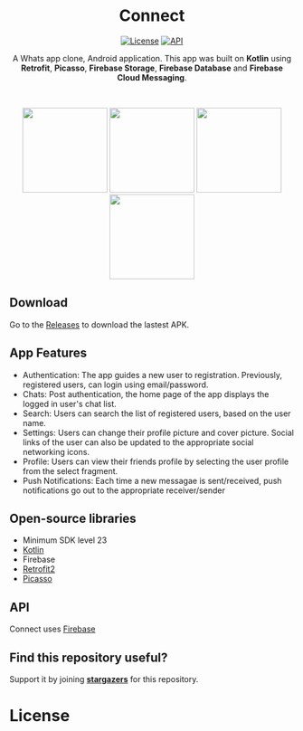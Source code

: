 <h1 align="center">Connect</h1>

<p align="center">
  <a href="https://opensource.org/licenses/Apache-2.0"><img alt="License" src="https://img.shields.io/badge/License-Apache%202.0-blue.svg"/></a>
  <a href="https://android-arsenal.com/api?level=23"><img alt="API" src="https://img.shields.io/badge/API-23%2B-brightgreen.svg?style=flat"/></a>  
</p>

<p align="center">
A Whats app clone, Android application. This app was built on <b>Kotlin</b> using <b>Retrofit</b>, <b>Picasso</b>, <b>Firebase Storage</b>, <b>Firebase Database</b> and <b>Firebase Cloud Messaging</b>.
</p>
</br>

<p align="center">
<img src="/previews/splash_screen.jpg" width=150/>
<img src = "/previews/main_screen.jpg" width=150 />
<img src = "/previews/restaurants_screen.jpg" width=150 />
<img src = "/previews/restaurant_details.jpg" width=150 />
</p>

## Download
Go to the [Releases](https://github.com/ManaswiniKundeti/Connect/releases) to download the lastest APK.

## App Features
- Authentication: The app guides a new user to registration. Previously, registered users, can login using email/password. 
- Chats: Post authentication, the home page of the app displays the logged in user's chat list.
- Search: Users can search the list of registered users, based on the user name.
- Settings: Users can change their profile picture and cover picture. Social links of the user can also be updated to the appropriate social networking icons.
- Profile: Users can view their friends profile by selecting the user profile from the select fragment.
- Push Notifications: Each time a new messagae is sent/received, push notifications go out to the appropriate receiver/sender

## Open-source libraries
- Minimum SDK level 23
- [Kotlin](https://kotlinlang.org/)
- Firebase
- [Retrofit2](https://github.com/square/retrofit)
- [Picasso](https://square.github.io/picasso/)


## API
Connect uses [Firebase](https://console.firebase.google.com/)

## Find this repository useful?
Support it by joining __[stargazers](https://github.com/ManaswiniKundeti/Connect/stargazers)__ for this repository.<br>

# License

